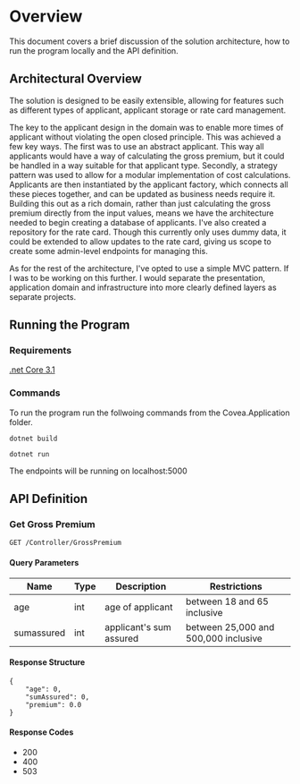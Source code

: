 # Overview
This document covers a brief discussion of the solution architecture, how to run the program locally and the API definition. 

## Architectural Overview
The solution is designed to be easily extensible, allowing for features such as different types of applicant, applicant storage or rate card management. 

The key to the applicant design in the domain was to enable more times of applicant without violating the open closed principle. This was achieved a few key ways. The first was to use an abstract applicant. This way all applicants would have a way of calculating the gross premium, but it could be handled in a way suitable for that applicant type. Secondly, a strategy pattern was used to allow for a modular implementation of cost calculations. Applicants are then instantiated by the applicant factory, which connects all these pieces together, and can be updated as business needs require it. Building this out as a rich domain, rather than just calculating the gross premium directly from the input values, means we have the architecture needed to begin creating a database of applicants. 
I've also created a repository for the rate card. Though this currently only uses dummy data, it could be extended to allow updates to the rate card, giving us scope to create some admin-level endpoints for managing this. 

As for the rest of the architecture, I've opted to use a simple MVC pattern. If I was to be working on this further. I would separate the presentation, application domain and infrastructure into more clearly defined layers as separate projects.  

## Running the Program
### Requirements
[.net Core 3.1](https://dotnet.microsoft.com/download/dotnet/3.1)
### Commands
To run the program run the follwoing commands from the Covea.Application folder.

`dotnet build`

`dotnet run`

The endpoints will be running on localhost:5000
## API Definition
### Get Gross Premium
`GET /Controller/GrossPremium`
#### Query Parameters
Name | Type | Description | Restrictions 
 ---|---|---|---
age |int| age of applicant | between 18 and 65 inclusive
sumassured |int| applicant's sum assured | between 25,000 and 500,000 inclusive

#### Response Structure
```
{
    "age": 0,
    "sumAssured": 0,
    "premium": 0.0
}
```
#### Response Codes
 - 200
 - 400 
 - 503